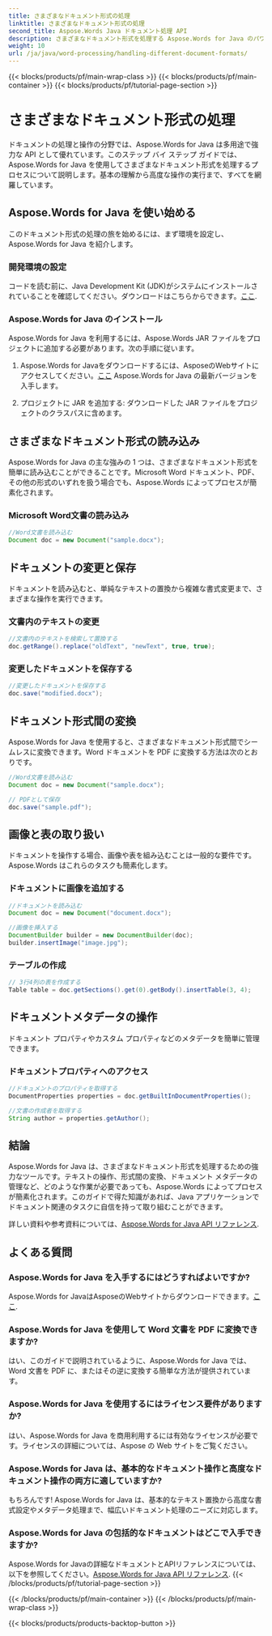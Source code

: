 ```yaml
---
title: さまざまなドキュメント形式の処理
linktitle: さまざまなドキュメント形式の処理
second_title: Aspose.Words Java ドキュメント処理 API
description: さまざまなドキュメント形式を処理する Aspose.Words for Java のパワーを解き放ちます。実用的な例を使って、テキスト編集、変換などを学習します。
weight: 10
url: /ja/java/word-processing/handling-different-document-formats/
---
```


{{< blocks/products/pf/main-wrap-class >}}
{{< blocks/products/pf/main-container >}}
{{< blocks/products/pf/tutorial-page-section >}}

# さまざまなドキュメント形式の処理


ドキュメントの処理と操作の分野では、Aspose.Words for Java は多用途で強力な API として優れています。このステップ バイ ステップ ガイドでは、Aspose.Words for Java を使用してさまざまなドキュメント形式を処理するプロセスについて説明します。基本の理解から高度な操作の実行まで、すべてを網羅しています。

## Aspose.Words for Java を使い始める

このドキュメント形式の処理の旅を始めるには、まず環境を設定し、Aspose.Words for Java を紹介します。

### 開発環境の設定

コードを読む前に、Java Development Kit (JDK)がシステムにインストールされていることを確認してください。ダウンロードはこちらからできます。[ここ](https://www.oracle.com/java/technologies/javase-downloads.html).

### Aspose.Words for Java のインストール

Aspose.Words for Java を利用するには、Aspose.Words JAR ファイルをプロジェクトに追加する必要があります。次の手順に従います。

1.  Aspose.Words for Javaをダウンロードするには、AsposeのWebサイトにアクセスしてください。[ここ](https://releases.aspose.com/words/java/) Aspose.Words for Java の最新バージョンを入手します。

2. プロジェクトに JAR を追加する: ダウンロードした JAR ファイルをプロジェクトのクラスパスに含めます。

## さまざまなドキュメント形式の読み込み

Aspose.Words for Java の主な強みの 1 つは、さまざまなドキュメント形式を簡単に読み込むことができることです。Microsoft Word ドキュメント、PDF、その他の形式のいずれを扱う場合でも、Aspose.Words によってプロセスが簡素化されます。

### Microsoft Word文書の読み込み

```java
//Word文書を読み込む
Document doc = new Document("sample.docx");
```

## ドキュメントの変更と保存

ドキュメントを読み込むと、単純なテキストの置換から複雑な書式変更まで、さまざまな操作を実行できます。

### 文書内のテキストの変更

```java
//文書内のテキストを検索して置換する
doc.getRange().replace("oldText", "newText", true, true);
```

### 変更したドキュメントを保存する

```java
//変更したドキュメントを保存する
doc.save("modified.docx");
```

## ドキュメント形式間の変換

Aspose.Words for Java を使用すると、さまざまなドキュメント形式間でシームレスに変換できます。Word ドキュメントを PDF に変換する方法は次のとおりです。

```java
//Word文書を読み込む
Document doc = new Document("sample.docx");

// PDFとして保存
doc.save("sample.pdf");
```

## 画像と表の取り扱い

ドキュメントを操作する場合、画像や表を組み込むことは一般的な要件です。Aspose.Words はこれらのタスクも簡素化します。

### ドキュメントに画像を追加する

```java
//ドキュメントを読み込む
Document doc = new Document("document.docx");

//画像を挿入する
DocumentBuilder builder = new DocumentBuilder(doc);
builder.insertImage("image.jpg");
```

### テーブルの作成

```java
// 3行4列の表を作成する
Table table = doc.getSections().get(0).getBody().insertTable(3, 4);
```

## ドキュメントメタデータの操作

ドキュメント プロパティやカスタム プロパティなどのメタデータを簡単に管理できます。

### ドキュメントプロパティへのアクセス

```java
//ドキュメントのプロパティを取得する
DocumentProperties properties = doc.getBuiltInDocumentProperties();

//文書の作成者を取得する
String author = properties.getAuthor();
```

## 結論

Aspose.Words for Java は、さまざまなドキュメント形式を処理するための強力なツールです。テキストの操作、形式間の変換、ドキュメント メタデータの管理など、どのような作業が必要であっても、Aspose.Words によってプロセスが簡素化されます。このガイドで得た知識があれば、Java アプリケーションでドキュメント関連のタスクに自信を持って取り組むことができます。

詳しい資料や参考資料については、[Aspose.Words for Java API リファレンス](https://reference.aspose.com/words/java/).

## よくある質問

### Aspose.Words for Java を入手するにはどうすればよいですか?

 Aspose.Words for JavaはAsposeのWebサイトからダウンロードできます。[ここ](https://releases.aspose.com/words/java/).

### Aspose.Words for Java を使用して Word 文書を PDF に変換できますか?

はい、このガイドで説明されているように、Aspose.Words for Java では、Word 文書を PDF に、またはその逆に変換する簡単な方法が提供されています。

### Aspose.Words for Java を使用するにはライセンス要件がありますか?

はい、Aspose.Words for Java を商用利用するには有効なライセンスが必要です。ライセンスの詳細については、Aspose の Web サイトをご覧ください。

### Aspose.Words for Java は、基本的なドキュメント操作と高度なドキュメント操作の両方に適していますか?

もちろんです! Aspose.Words for Java は、基本的なテキスト置換から高度な書式設定やメタデータ処理まで、幅広いドキュメント処理のニーズに対応します。

### Aspose.Words for Java の包括的なドキュメントはどこで入手できますか?

 Aspose.Words for Javaの詳細なドキュメントとAPIリファレンスについては、以下を参照してください。[Aspose.Words for Java API リファレンス](https://reference.aspose.com/words/java/).
{{< /blocks/products/pf/tutorial-page-section >}}

{{< /blocks/products/pf/main-container >}}
{{< /blocks/products/pf/main-wrap-class >}}

{{< blocks/products/products-backtop-button >}}
